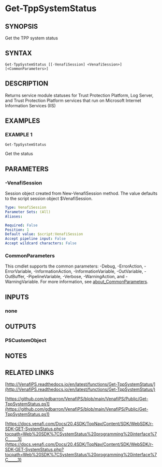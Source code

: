 # Get-TppSystemStatus

## SYNOPSIS
Get the TPP system status

## SYNTAX

```
Get-TppSystemStatus [[-VenafiSession] <VenafiSession>] [<CommonParameters>]
```

## DESCRIPTION
Returns service module statuses for Trust Protection Platform, Log Server, and Trust Protection Platform services that run on Microsoft Internet Information Services (IIS)

## EXAMPLES

### EXAMPLE 1
```
Get-TppSystemStatus
```

Get the status

## PARAMETERS

### -VenafiSession
Session object created from New-VenafiSession method. 
The value defaults to the script session object $VenafiSession.

```yaml
Type: VenafiSession
Parameter Sets: (All)
Aliases:

Required: False
Position: 1
Default value: $script:VenafiSession
Accept pipeline input: False
Accept wildcard characters: False
```

### CommonParameters
This cmdlet supports the common parameters: -Debug, -ErrorAction, -ErrorVariable, -InformationAction, -InformationVariable, -OutVariable, -OutBuffer, -PipelineVariable, -Verbose, -WarningAction, and -WarningVariable. For more information, see [about_CommonParameters](http://go.microsoft.com/fwlink/?LinkID=113216).

## INPUTS

### none
## OUTPUTS

### PSCustomObject
## NOTES

## RELATED LINKS

[http://VenafiPS.readthedocs.io/en/latest/functions/Get-TppSystemStatus/](http://VenafiPS.readthedocs.io/en/latest/functions/Get-TppSystemStatus/)

[https://github.com/gdbarron/VenafiPS/blob/main/VenafiPS/Public/Get-TppSystemStatus.ps1](https://github.com/gdbarron/VenafiPS/blob/main/VenafiPS/Public/Get-TppSystemStatus.ps1)

[https://docs.venafi.com/Docs/20.4SDK/TopNav/Content/SDK/WebSDK/r-SDK-GET-SystemStatus.php?tocpath=Web%20SDK%7CSystemStatus%20programming%20interface%7C_____3](https://docs.venafi.com/Docs/20.4SDK/TopNav/Content/SDK/WebSDK/r-SDK-GET-SystemStatus.php?tocpath=Web%20SDK%7CSystemStatus%20programming%20interface%7C_____3)

